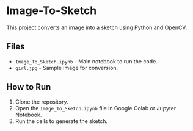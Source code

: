 # Image-To-Sketch
This project converts an image into a sketch using Python and OpenCV.

## Files
- `Image_To_Sketch.ipynb` - Main notebook to run the code.
- `girl.jpg` - Sample image for conversion.

## How to Run
1. Clone the repository.
2. Open the `Image_To_Sketch.ipynb` file in Google Colab or Jupyter Notebook.
3. Run the cells to generate the sketch.
